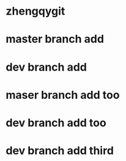 # zhengqygit 
# master branch add
# dev branch add
# maser branch add too
# dev branch add too
# dev branch add third
